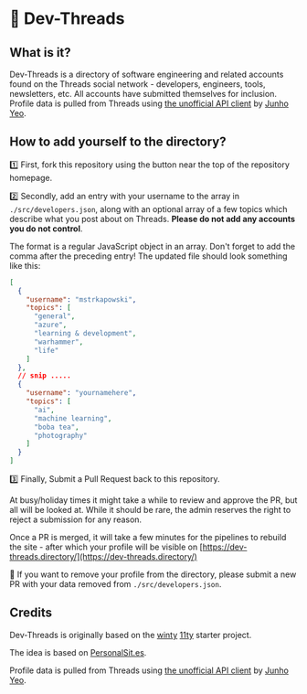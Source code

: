 # :thread: Dev-Threads

## What is it?

Dev-Threads is a directory of software engineering and related accounts found on the Threads social network - developers, engineers, tools, newsletters, etc. All accounts have submitted themselves for inclusion. Profile data is pulled from Threads using [the unofficial API client](https://github.com/junhoyeo/threads-api) by [Junho Yeo](https://junho.io/).

## How to add yourself to the directory?

:one: First, fork this repository using the button near the top of the repository homepage.

:two: Secondly, add an entry with your username to the array in `./src/developers.json`, along with an optional array of a few topics which describe what you post about on Threads. **Please do not add any accounts you do not control**.

The format is a regular JavaScript object in an array. Don't forget to add the comma after the preceding entry!
The updated file should look something like this:

```JSON
[
  {
    "username": "mstrkapowski",
    "topics": [
      "general",
      "azure",
      "learning & development",
      "warhammer",
      "life"
    ]
  },
  // snip .....
  {
    "username": "yournamehere",
    "topics": [
      "ai",
      "machine learning",
      "boba tea",
      "photography"
    ]
  }
]

```

:three: Finally, Submit a Pull Request back to this repository.

At busy/holiday times it might take a while to review and approve the PR, but all will be looked at. While it should be rare, the admin reserves the right to reject a submission for any reason.

Once a PR is merged, it will take a few minutes for the pipelines to rebuild the site - after which your profile will be visible on [https://dev-threads.directory/](https://dev-threads.directory/)

:no_pedestrians: If you want to remove your profile from the directory, please submit a new PR with your data removed from `./src/developers.json`.

## Credits

Dev-Threads is originally based on the [winty](https://github.com/distantcam/windty/) [11ty](https://www.11ty.dev/) starter project.

The idea is based on [PersonalSit.es](https://personalsit.es/).

Profile data is pulled from Threads using [the unofficial API client](https://github.com/junhoyeo/threads-api) by [Junho Yeo](https://junho.io/).
